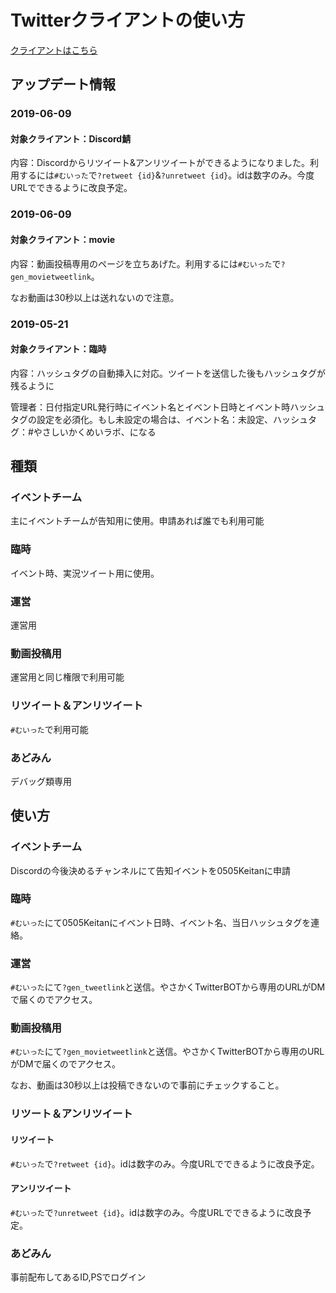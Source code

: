 # Twitterクライアントの使い方
[クライアントはこちら](https://yasakaku-twitter.herokuapp.com)

## アップデート情報

### 2019-06-09

#### 対象クライアント：Discord鯖

内容：Discordからリツイート&アンリツイートができるようになりました。利用するには`#むいった`で`?retweet {id}`&`?unretweet {id}`。idは数字のみ。今度URLでできるように改良予定。

### 2019-06-09

#### 対象クライアント：movie

内容：動画投稿専用のページを立ちあげた。利用するには`#むいった`で`?gen_movietweetlink`。

なお動画は30秒以上は送れないので注意。

### 2019-05-21

#### 対象クライアント：臨時

内容：ハッシュタグの自動挿入に対応。ツイートを送信した後もハッシュタグが残るように

管理者：日付指定URL発行時にイベント名とイベント日時とイベント時ハッシュタグの設定を必須化。もし未設定の場合は、イベント名：未設定、ハッシュタグ：\#やさしいかくめいラボ、になる

## 種類

### イベントチーム

主にイベントチームが告知用に使用。申請あれば誰でも利用可能

### 臨時

イベント時、実況ツイート用に使用。

### 運営

運営用

### 動画投稿用

運営用と同じ権限で利用可能

### リツイート＆アンリツイート

`#むいった`で利用可能

### あどみん

デバッグ類専用

## 使い方

### イベントチーム

Discordの今後決めるチャンネルにて告知イベントを0505Keitanに申請

### 臨時

`#むいった`にて0505Keitanにイベント日時、イベント名、当日ハッシュタグを連絡。

### 運営

`#むいった`にて`?gen_tweetlink`と送信。やさかくTwitterBOTから専用のURLがDMで届くのでアクセス。

### 動画投稿用

`#むいった`にて`?gen_movietweetlink`と送信。やさかくTwitterBOTから専用のURLがDMで届くのでアクセス。

なお、動画は30秒以上は投稿できないので事前にチェックすること。

### リツート＆アンリツイート
#### リツイート
`#むいった`で`?retweet {id}`。idは数字のみ。今度URLでできるように改良予定。
#### アンリツイート
`#むいった`で`?unretweet {id}`。idは数字のみ。今度URLでできるように改良予定。

### あどみん

事前配布してあるID,PSでログイン

